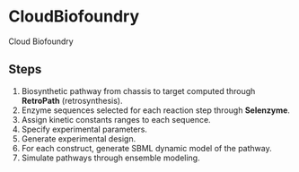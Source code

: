 # CloudBiofoundry
Cloud Biofoundry

## Steps

1. Biosynthetic pathway from chassis to target computed through **RetroPath** (retrosynthesis).
1. Enzyme sequences selected for each reaction step through **Selenzyme**.
1. Assign kinetic constants ranges to each sequence.
1. Specify experimental parameters.
1. Generate experimental design.
1. For each construct, generate SBML dynamic model of the pathway.
1. Simulate pathways through ensemble modeling.
